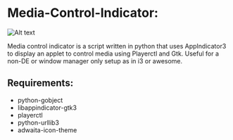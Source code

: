 # Media-Control-Indicator:

![Alt text](https://image.ibb.co/fE93Hz/2018_09_03_112425_1366x768_scrot.png)


Media control indicator is a script written in python that uses AppIndicator3 to display an applet to control media using Playerctl and Gtk.
Useful for a non-DE or window manager only setup as in i3 or awesome.

## Requirements:
* python-gobject
* libappindicator-gtk3
* playerctl
* python-urllib3
* adwaita-icon-theme
